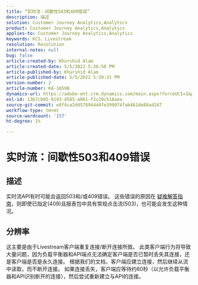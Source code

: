 ```yaml
---
title: “实时流：间歇性503和409错误”
description: 描述
solution: Customer Journey Analytics,Analytics
product: Customer Journey Analytics,Analytics
applies-to: Customer Journey Analytics,Analytics
keywords: KCS、Livestream
resolution: Resolution
internal-notes: null
bug: false
article-created-by: Khurshid Alam
article-created-date: 5/5/2022 5:36:50 PM
article-published-by: Khurshid Alam
article-published-date: 5/5/2022 5:39:31 PM
version-number: 2
article-number: KA-16598
dynamics-url: https://adobe-ent.crm.dynamics.com/main.aspx?forceUCI=1&pagetype=entityrecord&etn=knowledgearticle&id=f02af4ec-99cc-ec11-a7b5-6045bd00dbbc
exl-id: 1367cb05-8193-4585-a061-f2c29c518aea
source-git-commit: e8f4ca2dd578944d4fe399074fab461de88ad247
workflow-type: tm+mt
source-wordcount: '157'
ht-degree: 1%

---
```


# 实时流：间歇性503和409错误

## 描述


实时流API有时可能会返回503和/或409错误。 这些错误的原因在 [疑难解答指南](https://github.com/AdobeDocs/analytics-1.4-apis/blob/master/docs/live-stream-api/troubleshooting.md)，则即使已指定(409)且报表包中具有常规点击流(503)，也可能会发生这种情况。


## 分辨率


这主要是由于Livestream客户端重复连接/断开连接所致。 此类客户端行为将导致大量问题，因为负载平衡器和API端点无法确定客户端是否已暂时丢失其连接，还是客户端是否是永久连接。 根据我们的文档，客户端应建立连接，然后继续从流中读取，而不断开连接。 如果连接丢失，客户端应等待约60秒（以允许负载平衡器和API识别断开的连接），然后尝试重新建立与API的连接。
